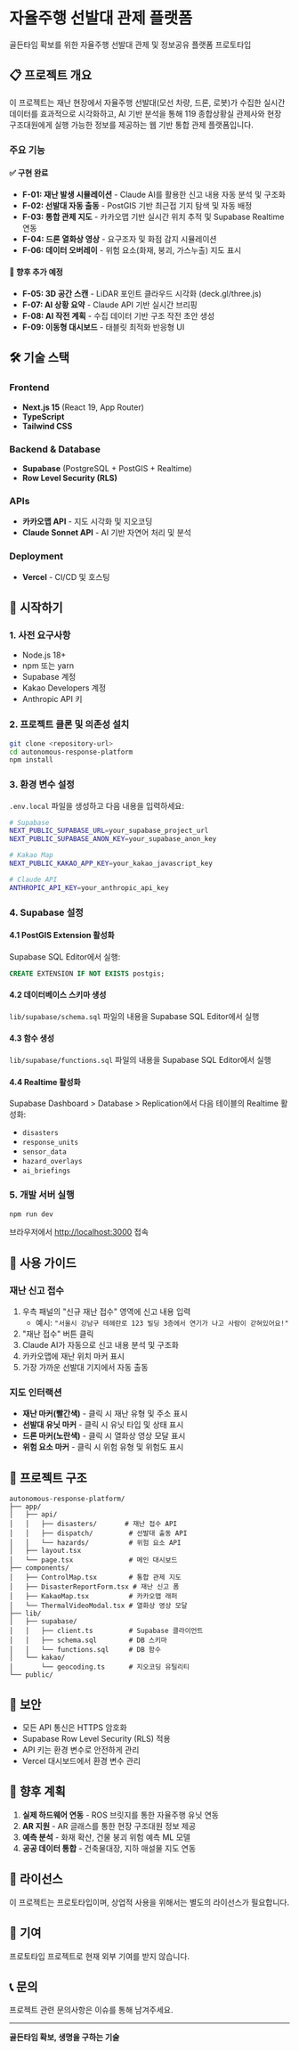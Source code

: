 # 자율주행 선발대 관제 플랫폼

골든타임 확보를 위한 자율주행 선발대 관제 및 정보공유 플랫폼 프로토타입

## 📋 프로젝트 개요

이 프로젝트는 재난 현장에서 자율주행 선발대(모선 차량, 드론, 로봇)가 수집한 실시간 데이터를 효과적으로 시각화하고, AI 기반 분석을 통해 119 종합상황실 관제사와 현장 구조대원에게 실행 가능한 정보를 제공하는 웹 기반 통합 관제 플랫폼입니다.

### 주요 기능

#### ✅ 구현 완료
- **F-01: 재난 발생 시뮬레이션** - Claude AI를 활용한 신고 내용 자동 분석 및 구조화
- **F-02: 선발대 자동 출동** - PostGIS 기반 최근접 기지 탐색 및 자동 배정
- **F-03: 통합 관제 지도** - 카카오맵 기반 실시간 위치 추적 및 Supabase Realtime 연동
- **F-04: 드론 열화상 영상** - 요구조자 및 화점 감지 시뮬레이션
- **F-06: 데이터 오버레이** - 위험 요소(화재, 붕괴, 가스누출) 지도 표시

#### 🔄 향후 추가 예정
- **F-05: 3D 공간 스캔** - LiDAR 포인트 클라우드 시각화 (deck.gl/three.js)
- **F-07: AI 상황 요약** - Claude API 기반 실시간 브리핑
- **F-08: AI 작전 계획** - 수집 데이터 기반 구조 작전 초안 생성
- **F-09: 이동형 대시보드** - 태블릿 최적화 반응형 UI

## 🛠 기술 스택

### Frontend
- **Next.js 15** (React 19, App Router)
- **TypeScript**
- **Tailwind CSS**

### Backend & Database
- **Supabase** (PostgreSQL + PostGIS + Realtime)
- **Row Level Security (RLS)**

### APIs
- **카카오맵 API** - 지도 시각화 및 지오코딩
- **Claude Sonnet API** - AI 기반 자연어 처리 및 분석

### Deployment
- **Vercel** - CI/CD 및 호스팅

## 🚀 시작하기

### 1. 사전 요구사항

- Node.js 18+
- npm 또는 yarn
- Supabase 계정
- Kakao Developers 계정
- Anthropic API 키

### 2. 프로젝트 클론 및 의존성 설치

```bash
git clone <repository-url>
cd autonomous-response-platform
npm install
```

### 3. 환경 변수 설정

`.env.local` 파일을 생성하고 다음 내용을 입력하세요:

```bash
# Supabase
NEXT_PUBLIC_SUPABASE_URL=your_supabase_project_url
NEXT_PUBLIC_SUPABASE_ANON_KEY=your_supabase_anon_key

# Kakao Map
NEXT_PUBLIC_KAKAO_APP_KEY=your_kakao_javascript_key

# Claude API
ANTHROPIC_API_KEY=your_anthropic_api_key
```

### 4. Supabase 설정

#### 4.1 PostGIS Extension 활성화
Supabase SQL Editor에서 실행:
```sql
CREATE EXTENSION IF NOT EXISTS postgis;
```

#### 4.2 데이터베이스 스키마 생성
`lib/supabase/schema.sql` 파일의 내용을 Supabase SQL Editor에서 실행

#### 4.3 함수 생성
`lib/supabase/functions.sql` 파일의 내용을 Supabase SQL Editor에서 실행

#### 4.4 Realtime 활성화
Supabase Dashboard > Database > Replication에서 다음 테이블의 Realtime 활성화:
- `disasters`
- `response_units`
- `sensor_data`
- `hazard_overlays`
- `ai_briefings`

### 5. 개발 서버 실행

```bash
npm run dev
```

브라우저에서 [http://localhost:3000](http://localhost:3000) 접속

## 📖 사용 가이드

### 재난 신고 접수

1. 우측 패널의 "신규 재난 접수" 영역에 신고 내용 입력
   - 예시: `"서울시 강남구 테헤란로 123 빌딩 3층에서 연기가 나고 사람이 갇혀있어요!"`
2. "재난 접수" 버튼 클릭
3. Claude AI가 자동으로 신고 내용 분석 및 구조화
4. 카카오맵에 재난 위치 마커 표시
5. 가장 가까운 선발대 기지에서 자동 출동

### 지도 인터랙션

- **재난 마커(빨간색)** - 클릭 시 재난 유형 및 주소 표시
- **선발대 유닛 마커** - 클릭 시 유닛 타입 및 상태 표시
- **드론 마커(노란색)** - 클릭 시 열화상 영상 모달 표시
- **위험 요소 마커** - 클릭 시 위험 유형 및 위험도 표시

## 📁 프로젝트 구조

```
autonomous-response-platform/
├── app/
│   ├── api/
│   │   ├── disasters/       # 재난 접수 API
│   │   ├── dispatch/         # 선발대 출동 API
│   │   └── hazards/          # 위험 요소 API
│   ├── layout.tsx
│   └── page.tsx              # 메인 대시보드
├── components/
│   ├── ControlMap.tsx        # 통합 관제 지도
│   ├── DisasterReportForm.tsx # 재난 신고 폼
│   ├── KakaoMap.tsx          # 카카오맵 래퍼
│   └── ThermalVideoModal.tsx # 열화상 영상 모달
├── lib/
│   ├── supabase/
│   │   ├── client.ts         # Supabase 클라이언트
│   │   ├── schema.sql        # DB 스키마
│   │   └── functions.sql     # DB 함수
│   └── kakao/
│       └── geocoding.ts      # 지오코딩 유틸리티
└── public/
```

## 🔐 보안

- 모든 API 통신은 HTTPS 암호화
- Supabase Row Level Security (RLS) 적용
- API 키는 환경 변수로 안전하게 관리
- Vercel 대시보드에서 환경 변수 관리

## 🎯 향후 계획

1. **실제 하드웨어 연동** - ROS 브릿지를 통한 자율주행 유닛 연동
2. **AR 지원** - AR 글래스를 통한 현장 구조대원 정보 제공
3. **예측 분석** - 화재 확산, 건물 붕괴 위험 예측 ML 모델
4. **공공 데이터 통합** - 건축물대장, 지하 매설물 지도 연동

## 📄 라이선스

이 프로젝트는 프로토타입이며, 상업적 사용을 위해서는 별도의 라이선스가 필요합니다.

## 🤝 기여

프로토타입 프로젝트로 현재 외부 기여를 받지 않습니다.

## 📞 문의

프로젝트 관련 문의사항은 이슈를 통해 남겨주세요.

---

**골든타임 확보, 생명을 구하는 기술**
